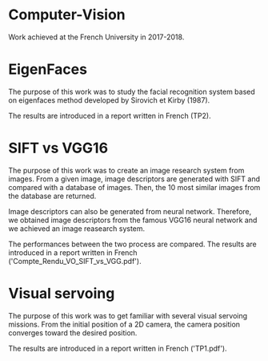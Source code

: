 # Computer-Vision
Work achieved at the French University in 2017-2018.


# EigenFaces

The purpose of this work was to study the facial recognition system based on eigenfaces method developed by Sirovich et Kirby (1987).

The results are introduced in a report written in French (TP2).

# SIFT vs VGG16

The purpose of this work was to create an image research system from images.
From a given image, image descriptors are generated with SIFT and compared with a database of images. Then, the 10 most similar images from the database are returned.

Image descriptors can also be generated from neural network. Therefore, we obtained image descriptors from the famous VGG16 neural network and we achieved an image reasearch system.

The performances between the two process are compared.
The results are introduced in a report written in French ('Compte_Rendu_VO_SIFT_vs_VGG.pdf').

# Visual servoing

The purpose of this work was to get familiar with several visual servoing missions.
From the initial position of a 2D camera, the camera position converges toward the desired position.

The results are introduced in a report written in French ('TP1.pdf').

